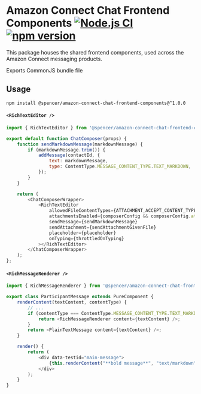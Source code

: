 # Amazon Connect Chat Frontend Components [![Node.js CI](https://github.com/spencerlepine/connect-chat-frontend-compenents/actions/workflows/node.js.yml/badge.svg?branch=master)](https://github.com/spencerlepine/connect-chat-frontend-compenents/actions/workflows/node.js.yml) [![npm version](https://badge.fury.io/js/@spencerlepine%2Fconnect-chat-frontend-components.svg)](https://badge.fury.io/js/@spencerlepine%2Fconnect-chat-frontend-components)

This package houses the shared frontend components, used across the Amazon Connect messaging products.

Exports CommonJS bundle file

## Usage

```
npm install @spencer/amazon-connect-chat-frontend-components@^1.0.0
```

#### `<RichTextEditor />`

```js
import { RichTextEditor } from '@spencer/amazon-connect-chat-frontend-components'

export default function ChatComposer(props) {
    function sendMarkdownMessage(markdownMessage) {
        if (markdownMessage.trim()) {
            addMessage(contactId, {
                text: markdownMessage,
                type: ContentType.MESSAGE_CONTENT_TYPE.TEXT_MARKDOWN,
            });
        }
    }

    return (
        <ChatComposerWrapper>
            <RichTextEditor
                allowedFileContentTypes={ATTACHMENT_ACCEPT_CONTENT_TYPES}
                attachmentsEnabled={composerConfig && composerConfig.attachmentsEnabled}
                sendMessage={sendMarkdownMessage}
                sendAttachment={sendAttachmentGivenFile}
                placeholder={placeholder}
                onTyping={throttledOnTyping}
            ></RichTextEditor>
        </ChatComposerWrapper>
    );
};
```

#### `<RichMessageRenderer />`

```js
import { RichMessageRenderer } from '@spencer/amazon-connect-chat-frontend-components'

export class ParticipantMessage extends PureComponent {
    renderContent(textContent, contentType) {
        // ...
        if (contentType === ContentType.MESSAGE_CONTENT_TYPE.TEXT_MARKDOWN) {
            return <RichMessageRenderer content={textContent} />;
        }
        return <PlainTextMessage content={textContent} />;
    }

    render() {
        return (
            <div data-testid="main-message">
                {this.renderContent("**bold message**", "text/markdown")}
            </div>
        );
    }
}
```